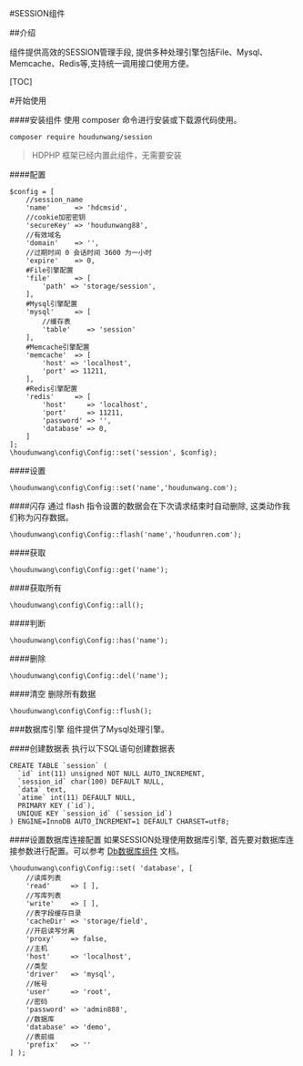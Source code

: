 #SESSION组件

##介绍

组件提供高效的SESSION管理手段, 提供多种处理引擎包括File、Mysql、Memcache、Redis等,支持统一调用接口使用方便。

[TOC]

#开始使用

####安装组件
使用 composer 命令进行安装或下载源代码使用。

```
composer require houdunwang/session
```
> HDPHP 框架已经内置此组件，无需要安装

####配置
```
$config = [
	//session_name
	'name'      => 'hdcmsid',
	//cookie加密密钥
	'secureKey' => 'houdunwang88',
	//有效域名
	'domain'    => '',
	//过期时间 0 会话时间 3600 为一小时
	'expire'    => 0,
	#File引擎配置
	'file'      => [
		'path' => 'storage/session',
	],
	#Mysql引擎配置
	'mysql'     => [
		//缓存表
		'table'    => 'session'
	],
	#Memcache引擎配置
	'memcache'  => [
		'host' => 'localhost',
		'port' => 11211,
	],
	#Redis引擎配置
	'redis'     => [
		'host'     => 'localhost',
		'port'     => 11211,
		'password' => '',
		'database' => 0,
	]
];
\houdunwang\config\Config::set('session', $config);
```

####设置
```
\houdunwang\config\Config::set('name','houdunwang.com');
```

####闪存
通过 flash 指令设置的数据会在下次请求结束时自动删除, 这类动作我们称为闪存数据。

```
\houdunwang\config\Config::flash('name','houdunren.com');
```

####获取
```
\houdunwang\config\Config::get('name');
```

####获取所有
```
\houdunwang\config\Config::all();
```

####判断
```
\houdunwang\config\Config::has('name');
```

####删除
```
\houdunwang\config\Config::del('name');
```

####清空
删除所有数据
```
\houdunwang\config\Config::flush();
```

###数据库引擎
组件提供了Mysql处理引擎。

####创建数据表
执行以下SQL语句创建数据表
```
CREATE TABLE `session` (
  `id` int(11) unsigned NOT NULL AUTO_INCREMENT,
  `session_id` char(100) DEFAULT NULL,
  `data` text,
  `atime` int(11) DEFAULT NULL,
  PRIMARY KEY (`id`),
  UNIQUE KEY `session_id` (`session_id`)
) ENGINE=InnoDB AUTO_INCREMENT=1 DEFAULT CHARSET=utf8;
```

####设置数据库连接配置
如果SESSION处理使用数据库引擎, 首先要对数据库连接参数进行配置。可以参考 [Db数据库组件](https://github.com/houdunwang/db) 文档。

```
\houdunwang\config\Config::set( 'database', [
    //读库列表
	'read'     => [ ],
	//写库列表
	'write'    => [ ],
	//表字段缓存目录
	'cacheDir' => 'storage/field',
	//开启读写分离
	'proxy'    => false,
	//主机
	'host'     => 'localhost',
	//类型
	'driver'   => 'mysql',
	//帐号
	'user'     => 'root',
	//密码
	'password' => 'admin888',
	//数据库
	'database' => 'demo',
	//表前缀
	'prefix'   => ''
] );
```
